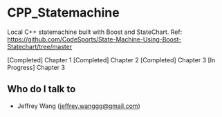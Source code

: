 # CPP_Statemachine
Local C++ statemachine built with Boost and StateChart.
Ref: https://github.com/CodeSports/State-Machine-Using-Boost-Statechart/tree/master

[Completed] Chapter 1
[Completed] Chapter 2
[Completed] Chapter 3
[In Progress] Chapter 3

## Who do I talk to <a name = "author"></a>
- Jeffrey Wang (jeffrey.wanggg@gmail.com)
